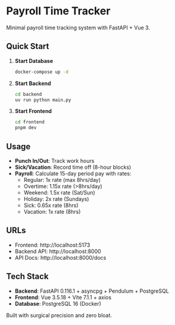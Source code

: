 # Payroll Time Tracker

Minimal payroll time tracking system with FastAPI + Vue 3.

## Quick Start

1. **Start Database**
   ```bash
   docker-compose up -d
   ```

2. **Start Backend** 
   ```bash
   cd backend
   uv run python main.py
   ```

3. **Start Frontend**
   ```bash
   cd frontend  
   pnpm dev
   ```

## Usage

- **Punch In/Out**: Track work hours
- **Sick/Vacation**: Record time off (8-hour blocks)
- **Payroll**: Calculate 15-day period pay with rates:
  - Regular: 1x rate (max 8hrs/day)
  - Overtime: 1.15x rate (>8hrs/day)
  - Weekend: 1.5x rate (Sat/Sun)
  - Holiday: 2x rate (Sundays)
  - Sick: 0.65x rate (8hrs)
  - Vacation: 1x rate (8hrs)

## URLs

- Frontend: http://localhost:5173
- Backend API: http://localhost:8000
- API Docs: http://localhost:8000/docs

## Tech Stack

- **Backend**: FastAPI 0.116.1 + asyncpg + Pendulum + PostgreSQL
- **Frontend**: Vue 3.5.18 + Vite 7.1.1 + axios
- **Database**: PostgreSQL 16 (Docker)

Built with surgical precision and zero bloat.